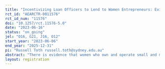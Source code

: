 ```yaml
---
title: "Incentivizing Loan Officers to Lend to Women Entrepreneurs: Evidence from Vietnam"
rct_id: "AEARCTR-0011576"
rct_id_num: "11576"
doi: "10.1257/rct.11576-5.0"
date: "2023-06-16"
status: "on_going"
jel: "O16, G21, J16, O12"
start_year: "2023-06-06"
end_year: "2025-12-31"
pi: "Russell Toth russell.toth@sydney.edu.au"
abstract: "There is evidence that women who own and operate small and medium enterprises receive relatively less bank financing in many emerging markets, including Vietnam. In this study we consider and test the impact of bonus incentives to a bank's lending agents for lending to women owned and operated small and medium enterprises (WSMEs)."
layout: registration
---
```



